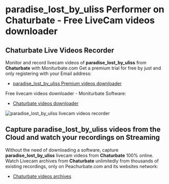 # paradise_lost_by_uliss Performer on Chaturbate - Free LiveCam videos downloader

## Chaturbate Live Videos Recorder

Monitor and record livecam videos of **paradise_lost_by_uliss** from **Chaturbate** with Moniturbate.com
Get a premium trial for free by just and only registering with your Email address:
* [paradise_lost_by_uliss Premium videos downloader](https://moniturbate.com/request-demo-licence-key.html)

Free livecam videos downloader - Moniturbate Software:
* [Chaturbate videos downloader](https://moniturbate.com/moniturbate-download-software.html)

![paradise_lost_by_uliss livecam videos recorder](https://peachurnet.com/templates/moniturbate-software.png)


## Capture paradise_lost_by_uliss videos from the Cloud and watch your recordings on Streaming

Without the need of downloading a software, capture **paradise_lost_by_uliss** livecam videos from **Chaturbate** 100% online.
Watch Livecam archives from **Chaturbate** unlimitedly from thousands of existing recordings, only on Peachurbate.com and its websites network:
* [Chaturbate videos archives](https://peachurnet.com/)